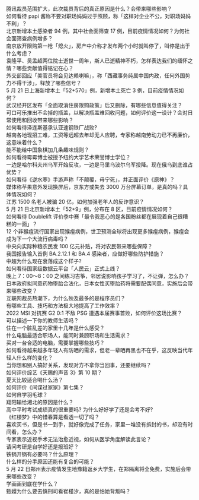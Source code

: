 腾讯裁员范围扩大，此次裁员背后的真正原因是什么？会带来哪些影响？  
如何看待 papi 酱称不要对职场妈妈过于照顾，称「这样对企业不公，对职场妈妈不利」？  
北京新增本土感染者 94 例，其中社会面筛查 17 例，目前疫情情况如何？为何社会面筛查病例增多？  
南京放开限购第一枪「熄火」，房产中介称才发布两个小时就叫停了，叫停是出于什么考虑？  
袁隆平、吴孟超两位院士逝世一周年，斯人已逝精神不朽，怎样表达我们的缅怀之情？哪些贡献值得铭记在心？  
外交部回应「美官员将会见达赖喇嘛」，称「西藏事务纯属中国内政，任何外国势力不得干涉」，释放了哪些信号？  
5 月 21 日上海新增本土「52+570」例，新增本土死亡 3 例，目前疫情情况如何？  
武汉经开区发布「全面取消住房限购政策」后又删除，有哪些信息值得关注？  
可口可乐推出不会掉的瓶盖，以解决瓶盖难回收问题，如何评价这一设计？会对日常使用和回收带来哪些影响？  
如何看待泽连斯基承认亚速钢铁厂战败?  
越南各地现招工难，工资等远超去年却无人应聘，专家称越南劳动力已不再廉价，这意味着什么？  
能不能给中国象棋加几条趣味规则？  
如何看待霉霉博士被授予纽约大学艺术荣誉博士学位？  
一边是哈尔科夫州乌军开始反攻，一边是马里乌波尔乌军投降。现在俄乌到底谁占优势？  
如何看待《逆水寒》手游声称「不颠覆，毋宁死」，并正面评价《原神》？  
媒体称苹果意外发现换屏后，京东方或失去 3000 万台屏幕订单，是真的吗？具体情况如何？  
江苏 1500 名老人被骗 20 亿，如何加强老年人的反诈意识？  
5 月 21 日北京新增本土「52+9」例，分布在 8 区，目前疫情情况如何？  
如何看待 Doublelift 评价季中赛「最令我恶心的是各国粉丝都在展现着自己很糟糕的一面」？  
12 个非猴痘流行国家出现猴痘病例，世卫预测全球将出现更多猴痘病例，猴痘会成为下一个大流行病毒吗？  
中央向实际种粮农民发 100 亿元补贴，将对农民带来哪些保障？  
我国报告输入首例 BA.2.12.1 和 BA.4 感染者，应做好哪些防护措施？  
中超为什么现在衰落成这个样子?  
如何看待国家级数据云平台「人民云」正式上线？  
晚上 7：00～8：00 之间练习古筝，邻居说影响孩子学习了，不让弹，怎么办？  
日本政府拟同意药物堕胎合法化，日本女性买堕胎药将需要配偶同意，实施后会带来哪些改变？  
互联网裁员热潮下，为什么殃及最多的是程序员们？  
有哪些工具、技巧和方法极大地提高了工作效率？  
2022 MSI 对抗赛 G2 0:1 不敌 PSG 遭遇本届赛事首败，如何评价这场比赛？  
可以描述一下你的教师生活吗？  
住在一个脏乱差的家里十几年是什么感受？  
什么电脑最适合职场人，能同时兼顾职场和生活需求？  
买对一台合适的电脑，需要掌握哪些技巧？  
如何看待越来越多年轻人有防晒的需求，但老一辈晒再黑也不在乎，这反映当代年轻人什么样的变化？  
当你想和别人搞好关系，发现对方不拿你当回事，还要继续吗？  
如何评价综艺《天赐的声音 3》第 10 期？  
夏天比较适合喝什么汤？  
如何评价《间谍过家家》第七集？  
如何自学羽毛球？  
翔阳输给湘北的原因是什么？  
高中平时考试成绩真的很重要吗? 为什么好好学了还是会考不好?  
《红楼梦》中的惜春算是看透一切了吗？  
喜欢买书，但是书一到手，就好像完成了任务，家里一堆没有拆封的书，却没有时间看，怎么办？  
专家表示近视手术无法治愈近视，如何从医学角度解读此言论？  
请问考研是自学好还是报班好？  
铁锅开锅有必要吗？什么原理？  
什么样的分手原因还能有复合的可能？  
5 月 22 日郑州表示疫情发生地豫籍返乡大学生，在郑隔离将全免费，实施后会带来哪些改变？  
学画画到底在学什么？  
甄嬛为什么要去慎刑司看崔槿汐，真的是怕她背叛吗？  
